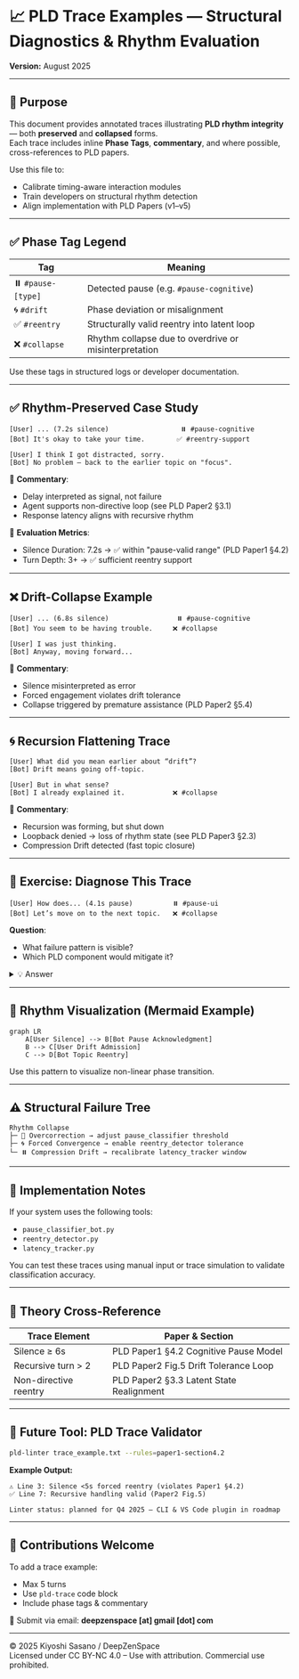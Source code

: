 # 📈 PLD Trace Examples — Structural Diagnostics & Rhythm Evaluation  
**Version:** August 2025  

---

## 🧭 Purpose

This document provides annotated traces illustrating **PLD rhythm integrity** — both **preserved** and **collapsed** forms.  
Each trace includes inline **Phase Tags**, **commentary**, and where possible, cross-references to PLD papers.  

Use this file to:

- Calibrate timing-aware interaction modules  
- Train developers on structural rhythm detection  
- Align implementation with PLD Papers (v1–v5)  

---

## ✅ Phase Tag Legend

| Tag                | Meaning                                             |
|--------------------|-----------------------------------------------------|
| ⏸️ `#pause-[type]` | Detected pause (e.g. `#pause-cognitive`)            |
| 🌀 `#drift`         | Phase deviation or misalignment                     |
| ✅ `#reentry`       | Structurally valid reentry into latent loop         |
| ❌ `#collapse`      | Rhythm collapse due to overdrive or misinterpretation |

Use these tags in structured logs or developer documentation.

---

## ✅ Rhythm-Preserved Case Study

```pld-trace
[User] ... (7.2s silence)                  ⏸️ #pause-cognitive  
[Bot] It's okay to take your time.        ✅ #reentry-support  

[User] I think I got distracted, sorry.  
[Bot] No problem — back to the earlier topic on "focus".
```

🧠 **Commentary**:  
- Delay interpreted as signal, not failure  
- Agent supports non-directive loop (see PLD Paper2 §3.1)  
- Response latency aligns with recursive rhythm  

📏 **Evaluation Metrics**:  
- Silence Duration: 7.2s → ✅ within "pause-valid range" (PLD Paper1 §4.2)  
- Turn Depth: 3+ → ✅ sufficient reentry support  

---

## ❌ Drift-Collapse Example

```pld-trace
[User] ... (6.8s silence)                 ⏸️ #pause-cognitive  
[Bot] You seem to be having trouble.     ❌ #collapse  

[User] I was just thinking.  
[Bot] Anyway, moving forward...
```

🧠 **Commentary**:  
- Silence misinterpreted as error  
- Forced engagement violates drift tolerance  
- Collapse triggered by premature assistance (PLD Paper2 §5.4)  

---

## 🌀 Recursion Flattening Trace

```pld-trace
[User] What did you mean earlier about “drift”?  
[Bot] Drift means going off-topic.  

[User] But in what sense?  
[Bot] I already explained it.            ❌ #collapse
```

🧠 **Commentary**:  
- Recursion was forming, but shut down  
- Loopback denied → loss of rhythm state (see PLD Paper3 §2.3)  
- Compression Drift detected (fast topic closure)  

---

## 🧩 Exercise: Diagnose This Trace

```pld-trace
[User] How does... (4.1s pause)          ⏸️ #pause-ui  
[Bot] Let’s move on to the next topic.   ❌ #collapse
```

**Question**:  
- What failure pattern is visible?  
- Which PLD component would mitigate it?

<details><summary>💡 Answer</summary>

**Pattern**: Premature Closure  
**Suggested fix**: Adjust `pause_classifier_bot.py` or gating threshold in `latency_tracker.py`

</details>

---

## 🌊 Rhythm Visualization (Mermaid Example)

```mermaid
graph LR
    A[User Silence] --> B[Bot Pause Acknowledgment]
    B --> C[User Drift Admission]
    C --> D[Bot Topic Reentry]
```

Use this pattern to visualize non-linear phase transition.

---

## ⚠️ Structural Failure Tree

```pgsql
Rhythm Collapse
├─ 🧠 Overcorrection → adjust pause_classifier threshold  
├─ 🌀 Forced Convergence → enable reentry_detector tolerance  
└─ ⏸️ Compression Drift → recalibrate latency_tracker window
```

---

## 🧱 Implementation Notes

If your system uses the following tools:

- `pause_classifier_bot.py`  
- `reentry_detector.py`  
- `latency_tracker.py`  

You can test these traces using manual input or trace simulation to validate classification accuracy.

---

## 🧠 Theory Cross-Reference

| Trace Element              | Paper & Section                        |
|----------------------------|----------------------------------------|
| Silence ≥ 6s               | PLD Paper1 §4.2 Cognitive Pause Model  |
| Recursive turn > 2         | PLD Paper2 Fig.5 Drift Tolerance Loop  |
| Non-directive reentry      | PLD Paper2 §3.3 Latent State Realignment |

---

## 🔮 Future Tool: PLD Trace Validator

```bash
pld-linter trace_example.txt --rules=paper1-section4.2
```

**Example Output:**

```text
⚠️ Line 3: Silence <5s forced reentry (violates Paper1 §4.2)  
✅ Line 7: Recursive handling valid (Paper2 Fig.5)  

Linter status: planned for Q4 2025 — CLI & VS Code plugin in roadmap
```

---

## 🤝 Contributions Welcome

To add a trace example:

- Max 5 turns  
- Use `pld-trace` code block  
- Include phase tags & commentary  

📩 Submit via email: **deepzenspace [at] gmail [dot] com**

---

© 2025 Kiyoshi Sasano / DeepZenSpace  
Licensed under CC BY-NC 4.0 – Use with attribution. Commercial use prohibited.
